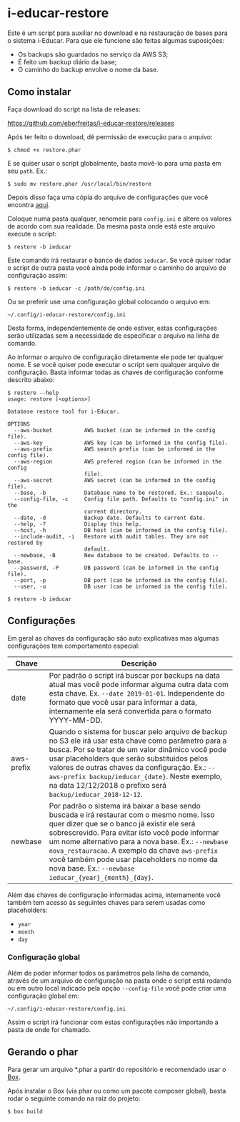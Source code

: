 # i-educar-restore

Este é um script para auxiliar no download e na restauração de bases para o
sistema i-Educar. Para que ele funcione são feitas algumas suposições:

- Os backups são guardados no serviço da AWS S3;
- É feito um backup diário da base;
- O caminho do backup envolve o nome da base.

## Como instalar

Faça download do script na lista de releases:

https://github.com/eberfreitas/i-educar-restore/releases

Após ter feito o download, dê permissão de execução para o arquivo:

```
$ chmod +x restore.phar
```

E se quiser usar o script globalmente, basta movê-lo para uma pasta em seu
`path`. Ex.:

```
$ sudo mv restore.phar /usr/local/bin/restore
```

Depois disso faça uma cópia do arquivo de configurações que você encontra
[aqui](https://raw.githubusercontent.com/eberfreitas/i-educar-restore/master/config.ini.example).

Coloque numa pasta qualquer, renomeie para `config.ini` e altere os valores de
acordo com sua realidade. Da mesma pasta onde está este arquivo execute o
script:

```
$ restore -b ieducar
```

Este comando irá restaurar o banco de dados `ieducar`. Se você quiser rodar o
script de outra pasta você ainda pode informar o caminho do arquivo de
configuração assim:

```
$ restore -b ieducar -c /path/do/config.ini
```

Ou se preferir use uma configuração global colocando o arquivo em:

```
~/.config/i-educar-restore/config.ini
```

Desta forma, independentemente de onde estiver, estas configurações serão
utilizadas sem a necessidade de especificar o arquivo na linha de comando.

Ao informar o arquivo de configuração diretamente ele pode ter qualquer nome. E
se você quiser pode executar o script sem qualquer arquivo de configuração.
Basta informar todas as chaves de configuração conforme descrito abaixo:

```
$ restore --help
usage: restore [<options>]

Database restore tool for i-Educar.

OPTIONS
  --aws-bucket          AWS bucket (can be informed in the config file).
  --aws-key             AWS key (can be informed in the config file).
  --aws-prefix          AWS search prefix (can be informed in the config file).
  --aws-region          AWS prefered region (can be informed in the config
                        file).
  --aws-secret          AWS secret (can be informed in the config file).
  --base, -b            Database name to be restored. Ex.: saopaulo.
  --config-file, -c     Config file path. Defaults to "config.ini" in the
                        current directory.
  --date, -d            Backup date. Defaults to current date.
  --help, -?            Display this help.
  --host, -h            DB host (can be informed in the config file).
  --include-audit, -i   Restore with audit tables. They are not restored by
                        default.
  --newbase, -B         New database to be created. Defaults to --base.
  --password, -P        DB password (can be informed in the config file).
  --port, -p            DB port (can be informed in the config file).
  --user, -u            DB user (can be informed in the config file).

$ restore -b ieducar
```

## Configurações

Em geral as chaves da configuração são auto explicativas mas algumas
configurações tem comportamento especial:

| Chave | Descrição |
|---|---|
| date| Por padrão o script irá buscar por backups na data atual mas você pode informar alguma outra data com esta chave. Ex. `--date 2019-01-01`. Independente do formato que você usar para informar a data, internamente ela será convertida para o formato YYYY-MM-DD. |
| aws-prefix | Quando o sistema for buscar pelo arquivo de backup no S3 ele irá usar esta chave como parâmetro para a busca. Por se tratar de um valor dinâmico você pode usar placeholders que serão substituidos pelos valores de outras chaves da configuração. Ex.: `--aws-prefix backup/ieducar_{date}`. Neste exemplo, na data 12/12/2018 o prefixo será `backup/ieducar_2018-12-12`. |
| newbase | Por padrão o sistema irá baixar a base sendo buscada e irá restaurar com o mesmo nome. Isso quer dizer que se o banco já existir ele será sobrescrevido. Para evitar isto você pode informar um nome alternativo para a nova base. Ex.: `--newbase nova_restauracao`. A exemplo da chave `aws-prefix` você também pode usar placeholders no nome da nova base. Ex.: `--newbase ieducar_{year}_{month}_{day}`. |

Além das chaves de configuração informadas acima, internamente você também tem
acesso às seguintes chaves para serem usadas como placeholders:

- `year`
- `month`
- `day`

### Configuração global

Além de poder informar todos os parâmetros pela linha de comando,  através de um
arquivo de configuração na pasta onde o script está rodando ou em outro local
indicado pela opção `--config-file` você pode criar uma configuração global em:

```
~/.config/i-educar-restore/config.ini
```

Assim o script irá funcionar com estas configurações não importando a pasta de
onde for chamado.

## Gerando o phar

Para gerar um arquivo *.phar a partir do repositório e recomendado usar o
[Box](https://box-project.github.io/box2/).

Após instalar o Box (via phar ou como um pacote composer global), basta rodar o
seguinte comando na raíz do projeto:

```
$ box build
```